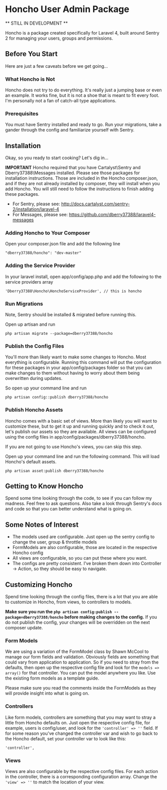 # Honcho User Admin Package


** STILL IN DEVELOPMENT **

Honcho is a package created specifically for Laravel 4, built around Sentry 2 for managing your users,
groups and permissions.

## Before You Start
Here are just a few caveats before we get going...

### What Honcho is Not
Honcho does not try to do everything. It's really just a jumping base or even an example. It works fine,
but it is not a shoe that is meant to fit every foot. I'm personally not a fan of catch-all type applications.

### Prerequisites
You must have Sentry installed and ready to go. Run your migrations, take a gander through the config and
familiarize yourself with Sentry.


## Installation
Okay, so you ready to start cooking?  Let's dig in...

**IMPORTANT**
Honcho required that you have Cartalyst\Sentry and Dberry37388\Messages installed. Please see those
packages for installation instructions. Those are included in the Honcho composer.json, and if they
are not already installed by composer, they will install when you add Honcho. You will still need
to follow the instructions to finish adding these packages.

- For Sentry, please see: http://docs.cartalyst.com/sentry-2/installation/laravel-4
- For Messages, please see: https://github.com/dberry37388/laravel4-messages

### Adding Honcho to Your Composer
Open your composer.json file and add the following line

 ```
"dberry37388/honcho": "dev-master"
 ```

### Adding the Service Provider
In your laravel install, open app/config/app.php and add the following to the service providers array

```
'Dberry37388\Honcho\HonchoServiceProvider', // this is honcho
```

### Run Migrations
Note, Sentry should be installed & migrated before running this.

Open up artisan and run

```
php artisan migrate --package=dberry37388/honcho
```

### Publish the Config Files
You'll more than likely want to make some changes to Honcho. Most everything is configurable. Running
this command will put the configuration for these packages in your app/config/packages folder so that
you can make changes to them without having to worry about them being overwritten during updates.

So open up your command line and run

```
php artisan config::publish dberry37388/honcho
```

### Publish Honcho Assets
Honcho comes with a basic set of views. More than likely you will want to customize these, but to get
it up and running quickly and to check it out, let's publish our assets so they are available. All
views can be configured using the config files in app/config/packages/dberry37388/honcho.

If you are not going to use Honcho's views, you can skip this step.

Open up your command line and run the following command.  This will load Honcho's default assets.

```
php artisan asset:publish dberry37388/honcho
```

## Getting to Know Honcho
Spend some time looking through the code, to see if you can follow my madness. Feel free to ask questions.
Also take a look through Sentry's docs and code so that you can better understand what is going on.

## Some Notes of Interest
- The models used are configurable. Just open up the sentry config to change the user, group & throttle models
- FormModels are also configurable, those are located in the respective Honcho config
- All views are configurable, so you can put these where you want.
- The configs are pretty consistent. I've broken them down into Controller -> Action, so they should be easy to navigate.

## Customizing Honcho
Spend time looking through the config files, there is a lot that you are able to customize in Honcho, from views,
to controllers to models.

**Make sure you run the ```php artisan config:publish --package=dberry37388/honcho``` before making changes to the config.**
If you do not publish the config, your changes will be overridden on the next composer update.

### Form Models
We are using a variation of the FormModel class by Shawn McCool to manage our form fields and validation. Obviously fields
are something that could vary from application to application. So if you need to stray from the defaults, then open up the
respective config file and look for the ```models => array()``` for that controller.  You can put the model anywhere you
like. Use the existing form models as a template guide.

Please make sure you read the comments inside the FormModels as they will provide insight into what is going on.

### Controllers
Like form models, controllers are something that you may want to stray a little from Honcho defaults on.
Just open the respective config file, for example, users is config/user, and look for the ```'controller' => ''``` field.
If for some reason you've changed the controller var and wish to go back to the Honcho default, set your controller var to
look like this:

```
'controller',
```

### Views
Views are also configurable by the respective config files. For each action in the controller, there is a corresponding
configuration array. Change the ```'view' => ''``` to match the location of your view.